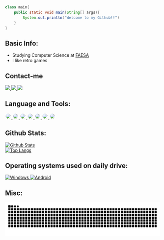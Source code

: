 ```java
class main{
    public static void main(String[] args){
        System.out.println("Welcome to my Github!!")
    }
}
```
<h2>Basic Info:</h2>
<ul>
    <li> Studying Computer Science at <a href="https://faesa.br">FAESA</a></li>
    <li>I like retro games</li>
</ul>

<h2>Contact-me</h2>

<div>
    <a href="mailto:vinicius.cgobbi2004@gmail.com">
        <img src="https://img.shields.io/badge/Gmail-D14836?style=for-the-badge&logo=gmail&logoColor=white">
    </a>
    <a href="https://www.linkedin.com/in/vinicgobbi">
        <img src="https://img.shields.io/badge/LinkedIn-0077B5?style=for-the-badge&logo=linkedin&logoColor=white">
    </a>
    <a href="mailto:vinicius.cgobbi@hotmail.com">
        <img src="https://img.shields.io/badge/Microsoft_Outlook-0078D4?style=for-the-badge&logo=microsoft-outlook&logoColor=white">
    </a>
</div>

<h2>Language and Tools:</h2>

<div>
    <a href="https://github.com/vinicgobbi">
        <img src="https://cdn.jsdelivr.net/gh/devicons/devicon/icons/git/git-original.svg" style="background-color: white; border-radius:10px; padding: 2px" height=40/>
        <img src="https://cdn.jsdelivr.net/gh/devicons/devicon/icons/bash/bash-original.svg" style="background-color: white; border-radius:10px; padding: 2px" height=40/>
        <img src="https://cdn.jsdelivr.net/gh/devicons/devicon/icons/python/python-original.svg" style="background-color: white; border-radius:10px; padding: 2px" height=40/>
        <img src="https://cdn.jsdelivr.net/gh/devicons/devicon/icons/javascript/javascript-original.svg" style="background-color: white; border-radius:10px; padding: 2px" height=40/>
        <img src="https://cdn.jsdelivr.net/gh/devicons/devicon/icons/linux/linux-original.svg" style="background-color: white; border-radius:10px; padding: 2px" height=40/>
        <img src="https://cdn.jsdelivr.net/gh/devicons/devicon/icons/vscode/vscode-original.svg" style="background-color: white; border-radius:10px; padding: 2px" height=40/>
        <img src="https://cdn.jsdelivr.net/gh/devicons/devicon/icons/github/github-original.svg" style="background-color: white; border-radius:10px; padding: 2px" height=40/>
    </a>
</div>

<h2>Github Stats:</h2>

<div>
    <a href="https://github.com/vinicgobbi">
        <img src="https://github-readme-stats-blond-alpha.vercel.app/api?hide_title=false&hide_rank=false&show_icons=true&include_all_commits=true&count_private=true&card_width=470px&disable_animations=false&theme=dracula&locale=pt-br&hide_border=false&username=vinicgobbi" alt="Github Stats">
        <br>
        <img src="https://github-readme-stats-blond-alpha.vercel.app/api/top-langs/?username=vinicgobbi&langs_count=15&&card_width=470px&theme=dracula" alt="Top Langs">
    </a>
</div>

<h2>Operating systems used on daily drive:</h2>

<div>
    <a href="https://www.microsoft.com/pt-br/windows">
        <img src="https://img.shields.io/badge/Windows-0078D6?style=for-the-badge&logo=windows&logoColor=white" alt="Windows">
    </a>
    <a href="https://www.android.com/intl/pt-BR_br">
        <img src="https://img.shields.io/badge/Android-3DDC84?style=for-the-badge&logo=android&logoColor=white" alt="Android">
    </a>
</div>

<h2>Misc:</h2>

<div>
    <a href="https://github.com/vinicgobbi">
        <img src="https://raw.githubusercontent.com/vinicgobbi/vinicgobbi/output/github-snake-dark.svg" alt="Snake Animation">
    </a>
</div>